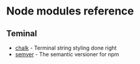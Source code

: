 # Node modules reference

## Teminal

- [chalk](https://github.com/chalk/chalk) - Terminal string styling done right
- [semver](https://docs.npmjs.com/misc/semver) - The semantic versioner for npm
